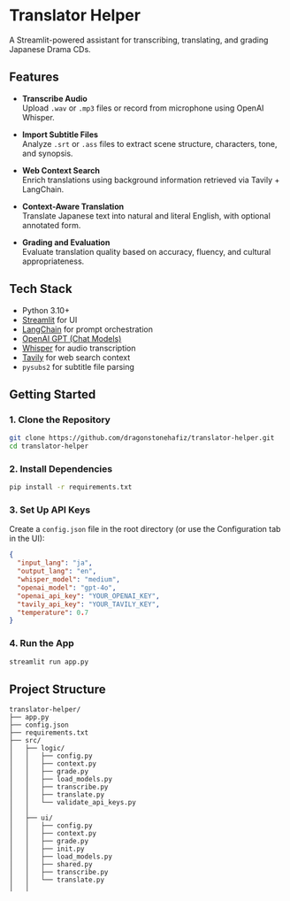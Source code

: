 # Translator Helper

A Streamlit-powered assistant for transcribing, translating, and grading Japanese Drama CDs.

## Features

- **Transcribe Audio**  
  Upload `.wav` or `.mp3` files or record from microphone using OpenAI Whisper.

- **Import Subtitle Files**  
  Analyze `.srt` or `.ass` files to extract scene structure, characters, tone, and synopsis.

- **Web Context Search**  
  Enrich translations using background information retrieved via Tavily + LangChain.

- **Context-Aware Translation**  
  Translate Japanese text into natural and literal English, with optional annotated form.

- **Grading and Evaluation**  
  Evaluate translation quality based on accuracy, fluency, and cultural appropriateness.

## Tech Stack

- Python 3.10+
- [Streamlit](https://streamlit.io/) for UI
- [LangChain](https://www.langchain.com/) for prompt orchestration
- [OpenAI GPT (Chat Models)](https://platform.openai.com/docs)
- [Whisper](https://github.com/openai/whisper) for audio transcription
- [Tavily](https://app.tavily.com/) for web search context
- `pysubs2` for subtitle file parsing

## Getting Started

### 1. Clone the Repository
```bash
git clone https://github.com/dragonstonehafiz/translator-helper.git
cd translator-helper
```

### 2. Install Dependencies
```bash
pip install -r requirements.txt
```

### 3. Set Up API Keys
Create a `config.json` file in the root directory (or use the Configuration tab in the UI):

```json
{
  "input_lang": "ja",
  "output_lang": "en",
  "whisper_model": "medium",
  "openai_model": "gpt-4o",
  "openai_api_key": "YOUR_OPENAI_KEY",
  "tavily_api_key": "YOUR_TAVILY_KEY",
  "temperature": 0.7
}
```

### 4. Run the App
```bash
streamlit run app.py
```

## Project Structure

```plaintext
translator-helper/
├── app.py
├── config.json
├── requirements.txt
├── src/
│   ├── logic/
│   │   ├── config.py
│   │   ├── context.py
│   │   ├── grade.py
│   │   ├── load_models.py
│   │   ├── transcribe.py
│   │   ├── translate.py
│   │   └── validate_api_keys.py
│   │
│   ├── ui/
│   │   ├── config.py
│   │   ├── context.py
│   │   ├── grade.py
│   │   ├── init.py
│   │   ├── load_models.py
│   │   ├── shared.py
│   │   ├── transcribe.py
│   │   └── translate.py
│   │
```